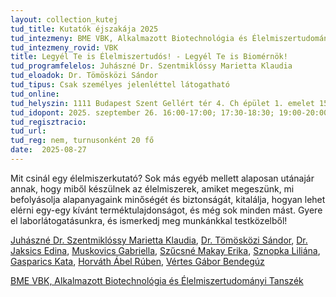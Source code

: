 ```yaml
---
layout: collection_kutej
tud_title: Kutatók éjszakája 2025
tud_intezmeny: BME VBK, Alkalmazott Biotechnológia és Élelmiszertudományi Tanszék
tud_intezmeny_rovid: VBK
title: Legyél Te is Élelmiszertudós! - Legyél Te is Biomérnök!
tud_programfelelos: Juhászné Dr. Szentmiklóssy Marietta Klaudia 
tud_eloadok: Dr. Tömösközi Sándor    
tud_tipus: Csak személyes jelenléttel látogatható
tud_online: 
tud_helyszin: 1111 Budapest Szent Gellért tér 4. Ch épület 1. emelet 151. 
tud_idopont: 2025. szeptember 26. 16:00-17:00; 17:30-18:30; 19:00-20:00
tud_regisztracio: 
tud_url: 
tud_reg: nem, turnusonként 20 fő
date:  2025-08-27
---
```


Mit csinál egy élelmiszerkutató? Sok más egyéb mellett alaposan utánajár annak, hogy miből készülnek az élelmiszerek, amiket megeszünk, mi befolyásolja alapanyagaink minőségét és biztonságát, kitalálja, hogyan lehet elérni egy-egy kívánt terméktulajdonságot, és még sok minden mást. 
Gyere el laborlátogatásunkra, és ismerkedj meg munkánkkal testközelből! 

[Juhászné Dr. Szentmiklóssy Marietta Klaudia](https://tudprog.bme.hu/kutatok_ejszakaja/profilok/juhaszne_dr_szentmiklossy_marietta), [Dr. Tömösközi Sándor](https://tudprog.bme.hu/kutatok_ejszakaja/profilok/tomoskozi_sandor),	[Dr. Jaksics Edina](https://tudprog.bme.hu/kutatok_ejszakaja/profilok/jaksics_edina), 	[Muskovics Gabriella](https://tudprog.bme.hu/kutatok_ejszakaja/profilok/muskovics_gabriella),	[Szűcsné Makay Erika](https://tudprog.bme.hu/kutatok_ejszakaja/profilok/szucsne_makay_erika), [Sznopka Liliána](https://tudprog.bme.hu/kutatok_ejszakaja/profilok/sznopka_liliana),	[Gasparics Kata](https://tudprog.bme.hu/kutatok_ejszakaja/profilok/gasparics_kata),	[Horváth Ábel Rúben](https://tudprog.bme.hu/kutatok_ejszakaja/profilok/horvath_abel_ruben),	[Vértes Gábor Bendegúz](https://tudprog.bme.hu/kutatok_ejszakaja/profilok/vertes_gabor_bendeguz)

[BME VBK, Alkalmazott Biotechnológia és Élelmiszertudományi Tanszék](https://kutatok.org/abettt/)
